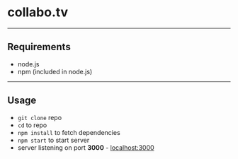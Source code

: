 # collabo.tv

----
## Requirements
* node.js
* npm (included in node.js)

----
## Usage
* `git clone` repo
* `cd` to repo
* `npm install` to fetch dependencies
* `npm start` to start server
*  server listening on port **3000** - [localhost:3000](http://localhost:3000)